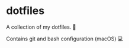 # dotfiles
A collection of my dotfiles. :file_folder:

Contains git and bash configuration (macOS) :computer:
